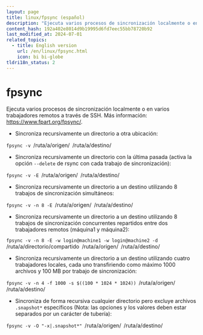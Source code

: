 ```yaml
---
layout: page
title: linux/fpsync (español)
description: "Ejecuta varios procesos de sincronización localmente o en varios trabajadores remotos a través de SSH."
content_hash: 192a402e8014d9b19995d6fd7eec55bb78720b92
last_modified_at: 2024-07-01
related_topics:
  - title: English version
    url: /en/linux/fpsync.html
    icon: bi bi-globe
tldri18n_status: 2
---
```

# fpsync

Ejecuta varios procesos de sincronización localmente o en varios trabajadores remotos a través de SSH.
Más información: <https://www.fpart.org/fpsync/>.

- Sincroniza recursivamente un directorio a otra ubicación:

`fpsync -v `<span class="tldr-var badge badge-pill bg-dark-lm bg-white-dm text-white-lm text-dark-dm font-weight-bold">/ruta/a/origen/</span>` `<span class="tldr-var badge badge-pill bg-dark-lm bg-white-dm text-white-lm text-dark-dm font-weight-bold">/ruta/a/destino/</span>

- Sincroniza recursivamente un directorio con la última pasada (activa la opción `--delete` de rsync con cada trabajo de sincronización):

`fpsync -v -E `<span class="tldr-var badge badge-pill bg-dark-lm bg-white-dm text-white-lm text-dark-dm font-weight-bold">/ruta/a/origen/</span>` `<span class="tldr-var badge badge-pill bg-dark-lm bg-white-dm text-white-lm text-dark-dm font-weight-bold">/ruta/a/destino/</span>

- Sincroniza recursivamente un directorio a un destino utilizando 8 trabajos de sincronización simultáneos:

`fpsync -v -n 8 -E `<span class="tldr-var badge badge-pill bg-dark-lm bg-white-dm text-white-lm text-dark-dm font-weight-bold">/ruta/a/origen/</span>` `<span class="tldr-var badge badge-pill bg-dark-lm bg-white-dm text-white-lm text-dark-dm font-weight-bold">/ruta/a/destino/</span>

- Sincroniza recursivamente un directorio a un destino utilizando 8 trabajos de sincronización concurrentes repartidos entre dos trabajadores remotos (máquina1 y máquina2):

`fpsync -v -n 8 -E -w login@machine1 -w login@machine2 -d `<span class="tldr-var badge badge-pill bg-dark-lm bg-white-dm text-white-lm text-dark-dm font-weight-bold">/ruta/a/directorio/compartido</span>` `<span class="tldr-var badge badge-pill bg-dark-lm bg-white-dm text-white-lm text-dark-dm font-weight-bold">/ruta/a/origen/</span>` `<span class="tldr-var badge badge-pill bg-dark-lm bg-white-dm text-white-lm text-dark-dm font-weight-bold">/ruta/a/destino/</span>

- Sincroniza recursivamente un directorio a un destino utilizando cuatro trabajadores locales, cada uno transfiriendo como máximo 1000 archivos y 100 MB por trabajo de sincronización:

`fpsync -v -n 4 -f 1000 -s $((100 * 1024 * 1024)) `<span class="tldr-var badge badge-pill bg-dark-lm bg-white-dm text-white-lm text-dark-dm font-weight-bold">/ruta/a/origen/</span>` `<span class="tldr-var badge badge-pill bg-dark-lm bg-white-dm text-white-lm text-dark-dm font-weight-bold">/ruta/a/destino/</span>

- Sincroniza de forma recursiva cualquier directorio pero excluye archivos `.snapshot*` específicos (Nota: las opciones y los valores deben estar separados por un carácter de tubería):

`fpsync -v -O "-x|.snapshot*" `<span class="tldr-var badge badge-pill bg-dark-lm bg-white-dm text-white-lm text-dark-dm font-weight-bold">/ruta/a/origen/</span>` `<span class="tldr-var badge badge-pill bg-dark-lm bg-white-dm text-white-lm text-dark-dm font-weight-bold">/ruta/a/destino/</span>
